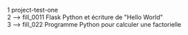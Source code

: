 1
project-test-one  
2
--> fill_0011 
   Flask Python et écriture de "Hello World"  
3
--> fill_022 
   Programme Python pour calculer une factorielle
